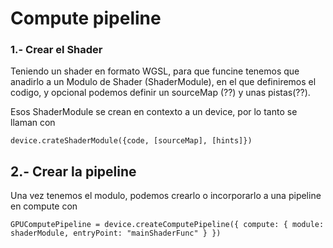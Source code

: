 # Compute pipeline

### 1.- Crear el Shader
Teniendo un shader en formato WGSL, para que funcine tenemos que anadirlo a un Modulo de Shader (ShaderModule), en el que definiremos el codigo, y opcional podemos definir un sourceMap (??) y unas pistas(??).

Esos ShaderModule se crean en contexto a un device, por lo tanto se llaman con

	device.crateShaderModule({code, [sourceMap], [hints]})


## 2.- Crear la pipeline
Una vez tenemos el modulo, podemos crearlo o incorporarlo a una pipeline en compute con

	GPUComputePipeline = device.createComputePipeline({ compute: { module: shaderModule, entryPoint: "mainShaderFunc" } })

